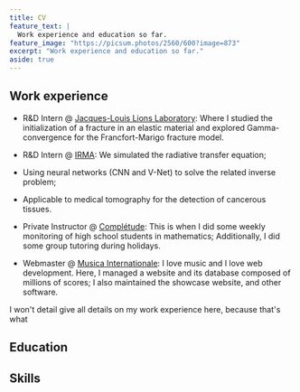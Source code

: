 ```yaml
---
title: CV
feature_text: |
  Work experience and education so far.
feature_image: "https://picsum.photos/2560/600?image=873"
excerpt: "Work experience and education so far."
aside: true
---
```



## Work experience

- R&D Intern @ [Jacques-Louis Lions Laboratory](https://www.ljll.math.upmc.fr/en/the-laboratory/?lang=fr): Where I studied the initialization of a fracture in an elastic material and explored Gamma-convergence for the Francfort-Marigo fracture model.

- R&D Intern @ [IRMA](https://irma.math.unistra.fr/): We simulated the radiative transfer equation;
- Using neural networks (CNN and V-Net) to solve the related inverse problem;
- Applicable to medical tomography for the detection of cancerous tissues.

- Private Instructor @ [Complétude](https://www.completude.com/): This is when I did some weekly monitoring of high school students in mathematics; Additionally, I did some group tutoring during holidays.

- Webmaster @ [Musica Internationale](https://www.musicanet.org/en/): I love music and I love web development. Here, I managed a website and its database composed of millions of scores; I also maintained the showcase website, and other software.

I won't detail give all details on my work experience here, because that's what 

## Education


## Skills

